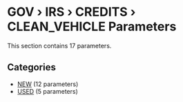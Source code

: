 # GOV › IRS › CREDITS › CLEAN_VEHICLE Parameters

This section contains 17 parameters.

## Categories

- [NEW](new/index.md) (12 parameters)
- [USED](used/index.md) (5 parameters)
